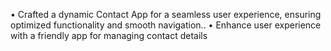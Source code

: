 • Crafted a dynamic Contact App for a seamless user experience, ensuring optimized functionality and smooth navigation..
• Enhance user experience with a friendly app for managing contact details
